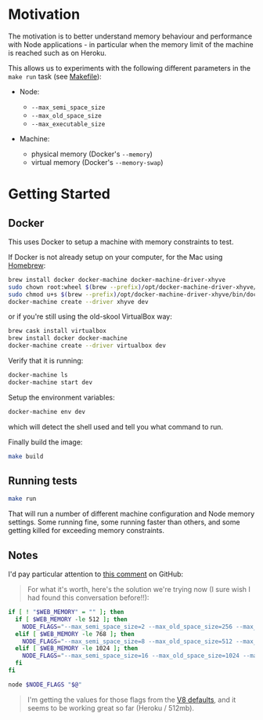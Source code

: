 # Motivation

The motivation is to better understand memory behaviour and performance with Node applications - in particular when the memory limit of the machine is reached such as on Heroku.

This allows us to experiments with the following different parameters in the `make run` task (see [Makefile](./Makefile)):

* Node:
	* `--max_semi_space_size`
	* `--max_old_space_size`
	* `--max_executable_size`

* Machine:
	* physical memory (Docker's `--memory`)
	* virtual memory (Docker's `--memory-swap`)

# Getting Started

## Docker

This uses Docker to setup a machine with memory constraints to test.

If Docker is not already setup on your computer, for the Mac using [Homebrew](http://brew.sh/):

```sh
brew install docker docker-machine docker-machine-driver-xhyve
sudo chown root:wheel $(brew --prefix)/opt/docker-machine-driver-xhyve/bin/docker-machine-driver-xhyve
sudo chmod u+s $(brew --prefix)/opt/docker-machine-driver-xhyve/bin/docker-machine-driver-xhyve
docker-machine create --driver xhyve dev
```

or if you're still using the old-skool VirtualBox way:

```sh
brew cask install virtualbox
brew install docker docker-machine
docker-machine create --driver virtualbox dev
```

Verify that it is running:

```sh
docker-machine ls
docker-machine start dev
```

Setup the environment variables:

```sh
docker-machine env dev
```

which will detect the shell used and tell you what command to run.

Finally build the image:

```sh
make build
```

## Running tests

```sh
make run
```

That will run a number of different machine configuration and Node memory settings.  Some running fine, some running faster than others, and some getting killed for exceeding memory constraints.

## Notes

I'd pay particular attention to [this comment](https://github.com/nodejs/node/issues/3370#issuecomment-158521878) on GitHub:

> For what it's worth, here's the solution we're trying now (I sure wish I had found this conversation before!!):

```sh
if [ ! "$WEB_MEMORY" = "" ]; then
  if [ $WEB_MEMORY -le 512 ]; then
    NODE_FLAGS="--max_semi_space_size=2 --max_old_space_size=256 --max_executable_size=192"
  elif [ $WEB_MEMORY -le 768 ]; then
    NODE_FLAGS="--max_semi_space_size=8 --max_old_space_size=512 --max_executable_size=384"
  elif [ $WEB_MEMORY -le 1024 ]; then
    NODE_FLAGS="--max_semi_space_size=16 --max_old_space_size=1024 --max_executable_size=512"
  fi
fi

node $NODE_FLAGS "$@"
```

> I'm getting the values for those flags from the [V8 defaults](https://github.com/nodejs/node/blob/master/deps/v8/src/api.cc#L501), and it seems to be working great so far (Heroku / 512mb).
